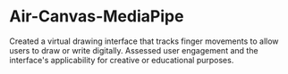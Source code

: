 # Air-Canvas-MediaPipe
Created a virtual drawing interface that tracks finger movements to allow users to draw or write digitally. Assessed user engagement and the interface's applicability for creative or educational purposes.
